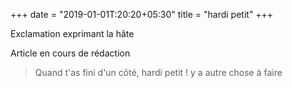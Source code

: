 +++
date = "2019-01-01T:20:20+05:30"
title = "hardi petit"
+++

Exclamation exprimant la hâte
<!--more-->
Article en cours de rédaction

> Quand t'as fini d'un côté, hardi petit ! y a autre chose à faire
